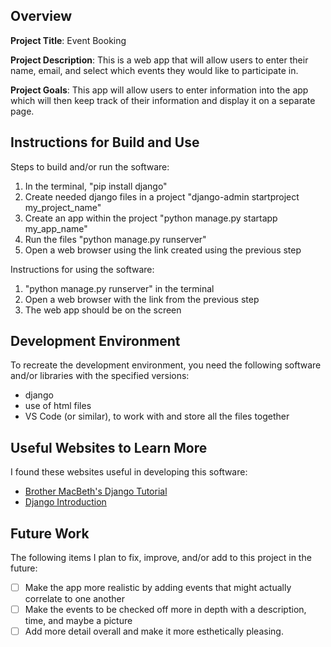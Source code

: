 ## Overview

**Project Title**: Event Booking 

**Project Description**: This is a web app that will allow users to enter their name, email, and select which events they would like to participate in. 

**Project Goals**: This app will allow users to enter information into the app which will then keep track of their information and display it on a separate page. 

## Instructions for Build and Use

Steps to build and/or run the software:

1. In the terminal, "pip install django"
2. Create needed django files in a project "django-admin startproject my_project_name"
3. Create an app within the project "python manage.py startapp my_app_name"
4. Run the files "python manage.py runserver"
5. Open a web browser using the link created using the previous step

Instructions for using the software:

1. "python manage.py runserver" in the terminal
2. Open a web browser with the link from the previous step
3. The web app should be on the screen

## Development Environment 

To recreate the development environment, you need the following software and/or libraries with the specified versions:

* django
* use of html files
* VS Code (or similar), to work with and store all the files together

## Useful Websites to Learn More

I found these websites useful in developing this software:

* [Brother MacBeth's Django Tutorial](https://video.byui.edu/media/t/1_kqbzwnmb)
* [Django Introduction](https://www.w3schools.com/django/django_intro.php)

## Future Work

The following items I plan to fix, improve, and/or add to this project in the future:

* [ ] Make the app more realistic by adding events that might actually correlate to one another
* [ ] Make the events to be checked off more in depth with a description, time, and maybe a picture
* [ ] Add more detail overall and make it more esthetically pleasing. 